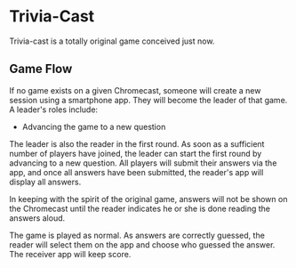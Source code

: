 # Trivia-Cast

Trivia-cast is a totally original game conceived just now.

## Game Flow

If no game exists on a given Chromecast, someone will create a new session
using a smartphone app. They will become the leader of that game. A leader's
roles include:

* Advancing the game to a new question

The leader is also the reader in the first round. As soon as a sufficient
number of players have joined, the leader can start the first round by
advancing to a new question. All players will submit their answers via the app,
and once all answers have been submitted, the reader's app will display all
answers.

In keeping with the spirit of the original game, answers will not be shown on
the Chromecast until the reader indicates he or she is done reading the answers
aloud.

The game is played as normal. As answers are correctly guessed, the reader will
select them on the app and choose who guessed the answer. The receiver app will
keep score.
